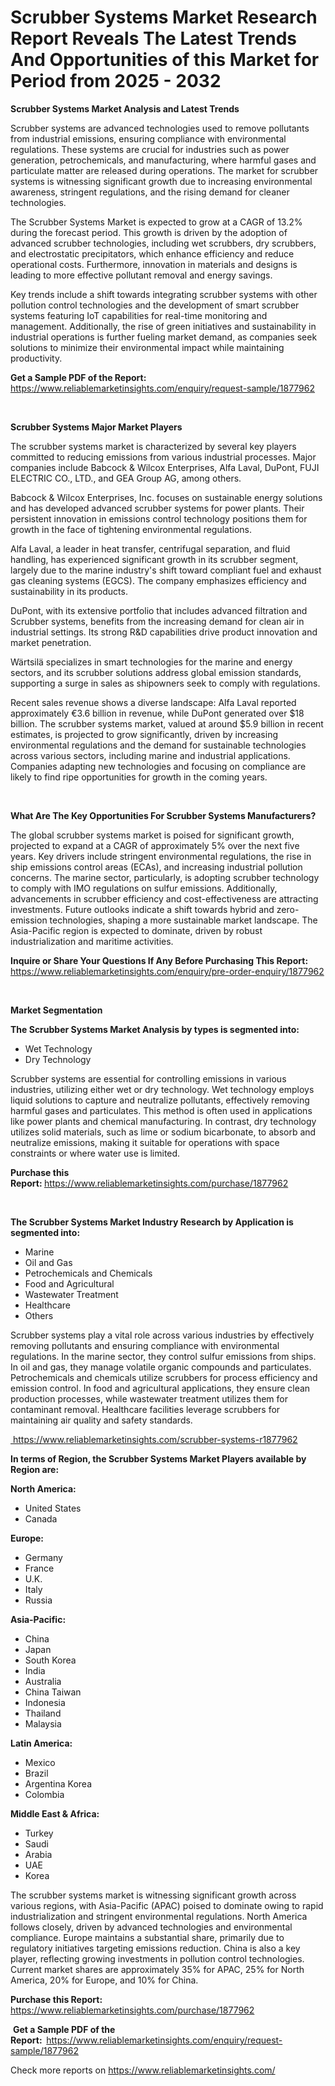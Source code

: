 <p><h1>Scrubber Systems Market Research Report Reveals The Latest Trends And Opportunities of this Market for Period from 2025 - 2032</h1></p><p><strong>Scrubber Systems Market Analysis and Latest Trends</strong></p>
<p><p>Scrubber systems are advanced technologies used to remove pollutants from industrial emissions, ensuring compliance with environmental regulations. These systems are crucial for industries such as power generation, petrochemicals, and manufacturing, where harmful gases and particulate matter are released during operations. The market for scrubber systems is witnessing significant growth due to increasing environmental awareness, stringent regulations, and the rising demand for cleaner technologies.</p><p>The Scrubber Systems Market is expected to grow at a CAGR of 13.2% during the forecast period. This growth is driven by the adoption of advanced scrubber technologies, including wet scrubbers, dry scrubbers, and electrostatic precipitators, which enhance efficiency and reduce operational costs. Furthermore, innovation in materials and designs is leading to more effective pollutant removal and energy savings.</p><p>Key trends include a shift towards integrating scrubber systems with other pollution control technologies and the development of smart scrubber systems featuring IoT capabilities for real-time monitoring and management. Additionally, the rise of green initiatives and sustainability in industrial operations is further fueling market demand, as companies seek solutions to minimize their environmental impact while maintaining productivity.</p></p>
<p><strong>Get a Sample PDF of the Report:&nbsp;</strong> <a href="https://www.reliablemarketinsights.com/enquiry/request-sample/1877962?utm_campaign=3295&utm_medium=2&utm_source=Github&utm_content=ia&utm_term=11042025&utm_id=scrubber-systems">https://www.reliablemarketinsights.com/enquiry/request-sample/1877962</a></p>
<p>&nbsp;</p>
<p><strong>Scrubber Systems Major Market Players</strong></p>
<p><p>The scrubber systems market is characterized by several key players committed to reducing emissions from various industrial processes. Major companies include Babcock & Wilcox Enterprises, Alfa Laval, DuPont, FUJI ELECTRIC CO., LTD., and GEA Group AG, among others.</p><p>Babcock & Wilcox Enterprises, Inc. focuses on sustainable energy solutions and has developed advanced scrubber systems for power plants. Their persistent innovation in emissions control technology positions them for growth in the face of tightening environmental regulations.</p><p>Alfa Laval, a leader in heat transfer, centrifugal separation, and fluid handling, has experienced significant growth in its scrubber segment, largely due to the marine industry's shift toward compliant fuel and exhaust gas cleaning systems (EGCS). The company emphasizes efficiency and sustainability in its products.</p><p>DuPont, with its extensive portfolio that includes advanced filtration and Scrubber systems, benefits from the increasing demand for clean air in industrial settings. Its strong R&D capabilities drive product innovation and market penetration.</p><p>Wärtsilä specializes in smart technologies for the marine and energy sectors, and its scrubber solutions address global emission standards, supporting a surge in sales as shipowners seek to comply with regulations.</p><p>Recent sales revenue shows a diverse landscape: Alfa Laval reported approximately €3.6 billion in revenue, while DuPont generated over $18 billion. The scrubber systems market, valued at around $5.9 billion in recent estimates, is projected to grow significantly, driven by increasing environmental regulations and the demand for sustainable technologies across various sectors, including marine and industrial applications. Companies adapting new technologies and focusing on compliance are likely to find ripe opportunities for growth in the coming years.</p></p>
<p>&nbsp;</p>
<p><strong>What Are The Key Opportunities For Scrubber Systems Manufacturers?</strong></p>
<p><p>The global scrubber systems market is poised for significant growth, projected to expand at a CAGR of approximately 5% over the next five years. Key drivers include stringent environmental regulations, the rise in ship emissions control areas (ECAs), and increasing industrial pollution concerns. The marine sector, particularly, is adopting scrubber technology to comply with IMO regulations on sulfur emissions. Additionally, advancements in scrubber efficiency and cost-effectiveness are attracting investments. Future outlooks indicate a shift towards hybrid and zero-emission technologies, shaping a more sustainable market landscape. The Asia-Pacific region is expected to dominate, driven by robust industrialization and maritime activities.</p></p>
<p><strong>Inquire or Share Your Questions If Any Before Purchasing This Report:</strong> <a href="https://www.reliablemarketinsights.com/enquiry/pre-order-enquiry/1877962?utm_campaign=3295&utm_medium=2&utm_source=Github&utm_content=ia&utm_term=11042025&utm_id=scrubber-systems">https://www.reliablemarketinsights.com/enquiry/pre-order-enquiry/1877962</a></p>
<p>&nbsp;</p>
<p><strong>Market Segmentation</strong></p>
<p><strong>The Scrubber Systems Market Analysis by types is segmented into:</strong></p>
<p><ul><li>Wet Technology</li><li>Dry Technology</li></ul></p>
<p><p>Scrubber systems are essential for controlling emissions in various industries, utilizing either wet or dry technology. Wet technology employs liquid solutions to capture and neutralize pollutants, effectively removing harmful gases and particulates. This method is often used in applications like power plants and chemical manufacturing. In contrast, dry technology utilizes solid materials, such as lime or sodium bicarbonate, to absorb and neutralize emissions, making it suitable for operations with space constraints or where water use is limited.</p></p>
<p><strong>Purchase this Report:&nbsp;</strong><a href="https://www.reliablemarketinsights.com/purchase/1877962?utm_campaign=3295&utm_medium=2&utm_source=Github&utm_content=ia&utm_term=11042025&utm_id=scrubber-systems">https://www.reliablemarketinsights.com/purchase/1877962</a></p>
<p>&nbsp;</p>
<p><strong>The Scrubber Systems Market Industry Research by Application is segmented into:</strong></p>
<p><ul><li>Marine</li><li>Oil and Gas</li><li>Petrochemicals and Chemicals</li><li>Food and Agricultural</li><li>Wastewater Treatment</li><li>Healthcare</li><li>Others</li></ul></p>
<p><p>Scrubber systems play a vital role across various industries by effectively removing pollutants and ensuring compliance with environmental regulations. In the marine sector, they control sulfur emissions from ships. In oil and gas, they manage volatile organic compounds and particulates. Petrochemicals and chemicals utilize scrubbers for process efficiency and emission control. In food and agricultural applications, they ensure clean production processes, while wastewater treatment utilizes them for contaminant removal. Healthcare facilities leverage scrubbers for maintaining air quality and safety standards.</p></p>
<p><a href="https://www.reliablemarketinsights.com/scrubber-systems-r1877962?utm_campaign=3295&utm_medium=2&utm_source=Github&utm_content=ia&utm_term=11042025&utm_id=scrubber-systems">&nbsp;https://www.reliablemarketinsights.com/scrubber-systems-r1877962</a></p>
<p><strong>In terms of Region, the Scrubber Systems Market Players available by Region are:</strong></p>
<p>
    <p> <strong> North America: </strong>
        <ul>
            <li>United States</li>
            <li>Canada</li>
        </ul>
        </p> 
    <p> <strong> Europe: </strong>
        <ul>
            <li>Germany</li>
            <li>France</li>
            <li>U.K.</li>
            <li>Italy</li>
            <li>Russia</li>
        </ul>
        </p> 
    <p> <strong> Asia-Pacific: </strong>
        <ul>
            <li>China</li>
            <li>Japan</li>
            <li>South Korea</li>
            <li>India</li>
            <li>Australia</li>
            <li>China Taiwan</li>
            <li>Indonesia</li>
            <li>Thailand</li>
            <li>Malaysia</li>
        </ul>
        </p> 
    <p> <strong> Latin America: </strong>
        <ul>
            <li>Mexico</li>
            <li>Brazil</li>
            <li>Argentina Korea</li>
            <li>Colombia</li>
        </ul>
        </p> 
    <p> <strong> Middle East & Africa: </strong>
        <ul>
            <li>Turkey</li>
            <li>Saudi</li>
            <li>Arabia</li>
            <li>UAE</li>
            <li>Korea</li>
        </ul>
    </p>
    </p>
<p><p>The scrubber systems market is witnessing significant growth across various regions, with Asia-Pacific (APAC) poised to dominate owing to rapid industrialization and stringent environmental regulations. North America follows closely, driven by advanced technologies and environmental compliance. Europe maintains a substantial share, primarily due to regulatory initiatives targeting emissions reduction. China is also a key player, reflecting growing investments in pollution control technologies. Current market shares are approximately 35% for APAC, 25% for North America, 20% for Europe, and 10% for China.</p></p>
<p><strong>Purchase this Report: </strong><a href="https://www.reliablemarketinsights.com/purchase/1877962?utm_campaign=3295&utm_medium=2&utm_source=Github&utm_content=ia&utm_term=11042025&utm_id=scrubber-systems">https://www.reliablemarketinsights.com/purchase/1877962</a></p>
<p>&nbsp;<strong>Get a Sample PDF of the Report:&nbsp;&nbsp;</strong><a href="https://www.reliablemarketinsights.com/enquiry/request-sample/1877962?utm_campaign=3295&utm_medium=2&utm_source=Github&utm_content=ia&utm_term=11042025&utm_id=scrubber-systems">https://www.reliablemarketinsights.com/enquiry/request-sample/1877962</a></p>
<p><strong></strong></p>
<p>Check more reports on <a href="https://www.reliablemarketinsights.com/?utm_campaign=3295&utm_medium=2&utm_source=Github&utm_content=ia&utm_term=11042025&utm_id=scrubber-systems">https://www.reliablemarketinsights.com/</a></p>